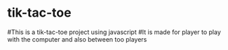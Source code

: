 # tik-tac-toe
#This is a tik-tac-toe project using javascript
#It is made for player to play with the computer and also between too players
